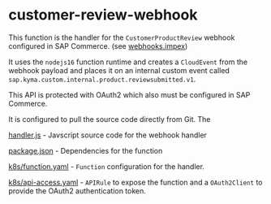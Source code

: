 # customer-review-webhook

This function is the handler for the `CustomerProductReview` webhook configured in SAP Commerce. (see [webhooks.impex](../../commerce-impex/webhooks.impex)) 

It uses the `nodejs16` function runtime and creates a `CloudEvent` from the webhook payload and places it on an internal custom event called `sap.kyma.custom.internal.product.reviewsubmitted.v1`.  

This API is protected with OAuth2 which also must be configured in SAP Commerce. 

It is configured to pull the source code directly from Git.  The 

[handler.js](handler.js) - Javscript source code for the webhook handler

[package.json](package.json) - Dependencies for the function

[k8s/function.yaml](k8s/function.yaml) - `Function` configuration for the handler.

[k8s/api-access.yaml](k8s/api-access.yaml) - `APIRule` to expose the function and a `OAuth2Client` to provide the OAuth2 authentication token.  